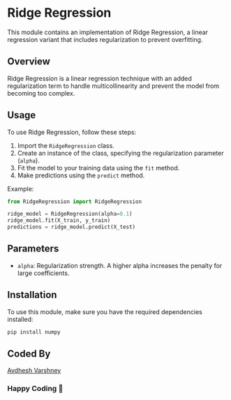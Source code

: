# Ridge Regression

This module contains an implementation of Ridge Regression, a linear regression variant that includes regularization to prevent overfitting.

## Overview

Ridge Regression is a linear regression technique with an added regularization term to handle multicollinearity and prevent the model from becoming too complex.

## Usage

To use Ridge Regression, follow these steps:

1. Import the `RidgeRegression` class.
2. Create an instance of the class, specifying the regularization parameter (`alpha`).
3. Fit the model to your training data using the `fit` method.
4. Make predictions using the `predict` method.

Example:

```python
from RidgeRegression import RidgeRegression

ridge_model = RidgeRegression(alpha=0.1)
ridge_model.fit(X_train, y_train)
predictions = ridge_model.predict(X_test)
```

## Parameters

- `alpha`: Regularization strength. A higher alpha increases the penalty for large coefficients.

## Installation

To use this module, make sure you have the required dependencies installed:

```bash
pip install numpy
```

## Coded By

[Avdhesh Varshney](https://github.com/Avdhesh-Varshney)

### Happy Coding 👦
